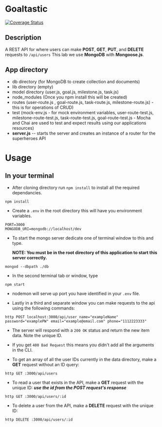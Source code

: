# Goaltastic
[![Coverage Status](https://coveralls.io/repos/github/devonhackley/goaltastic/badge.svg?branch=master)](https://coveralls.io/github/devonhackley/goaltastic?branch=master)
## Description
A REST API for where users can make **POST**, **GET**, **PUT**, and **DELETE** requests to `/api/users` This lab we use **MongoDB** with **Mongoose.js**.

## App directory
- db directory (for MongoDB to create collection and documents)
- lib directory (empty)
- model directory (user.js, goal.js, milestone.js, task.js)
- node_modules (Once you npm install this will be created)
- routes (user-route.js , goal-route.js, task-route.js, milestone-route.js) - this is for operations of CRUD)
- test (mock-env.js - for mock environment variables, user-route-test.js, milestone-route-test.js, task-route-test.js, goal-route-test.js - Mocha and Chai are used to test and expect results using our applications resources)
- **server.js** -- starts the server and creates an instance of a router for the superheroes API

# Usage
## In your terminal
- After cloning directory run `npm install` to install all the required dependancies.
```
npm install
```
- Create a `.env` in the root directory this will have you environment variables.
```
PORT=3000
MONGODB_URI=mongodb://localhost/dev
```
- To start the mongo server dedicate one of terminal window to this and type.

  **NOTE: You must be in the root directory of this application to start this server correctly.**
```
mongod --dbpath ./db
```
- In the second terminal tab or window, type
```
npm start
```
- nodemon will serve up port you have identified in your `.env` file.

- Lastly in a third and separate window you can make requests to the api using the following commands:
```
http POST localhost:3000/api/user name="exampleName" password="examplePW" email="example@email.com" phone="1112223333"
```
- The server will respond with a `200 OK` status and return the new item data. Note the unique ID.

- If you get `400 Bad Request` this means you didn't add all the arguments in the CLI.

- To get an array of all the user IDs currently in the data directory, make a **GET** request without an ID query:
```
http GET :3000/api/users
```
- To read a user that exists in the API, make a **GET** request with the unique ID:
***use the id from the POST request's response***
```
http GET :3000/api/users/:id
```
- To delete a user from the API, make a **DELETE** request with the unique ID:
```
http DELETE :3000/api/users/:id
```
